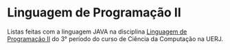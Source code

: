 # Linguagem de Programação II
Listas feitas com a linguagem JAVA na disciplina [Linguagem de Programação II](http://www.ementario.uerj.br/ementa.php?cdg_disciplina=10825) do 3° período do curso de Ciência da Computação na UERJ.
